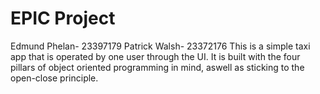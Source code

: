 # EPIC Project
Edmund Phelan- 23397179
Patrick Walsh- 23372176
This is a simple taxi app that is operated by one user through the UI. It is built with the four pillars of object oriented programming in mind, aswell as sticking to the open-close principle.
